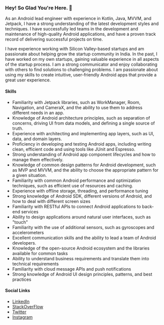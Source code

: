 ### Hey! So Glad You're Here. 👋

As an Android lead engineer with experience in Kotlin, Java, MVVM, and Jetpack, I have a strong understanding of the latest development styles and techniques. I have successfully led teams in the development and maintenance of high-quality Android applications, and have a proven track record of delivering successful projects on time. 

I have experience working with Silicon Valley-based startups and am passionate about helping grow the startup community in India. In the past, I have worked on my own startups, gaining valuable experience in all aspects of the startup process. I am a strong communicator and enjoy collaborating with others to find solutions to challenging problems. I am passionate about using my skills to create intuitive, user-friendly Android apps that provide a great user experience.

#### Skills
- Familiarity with Jetpack libraries, such as WorkManager, Room, Navigation, and CameraX, and the ability to use them to address different needs in an app.
- Knowledge of Android architecture principles, such as separation of concerns, driving UI from data models, and defining a single source of truth.
- Experience with architecting and implementing app layers, such as UI, data, and domain layers.
- Proficiency in developing and testing Android apps, including writing clean, efficient code and using tools like JUnit and Espresso.
- Strong understanding of Android app component lifecycles and how to manage them effectively.
- Knowledge of common design patterns for Android development, such as MVP and MVVM, and the ability to choose the appropriate pattern for a given situation.
- Familiarity with common Android performance and optimization techniques, such as efficient use of resources and caching.
- Experience with offline storage, threading, and performance tuning
- Strong knowledge of Android SDK, different versions of Android, and how to deal with different screen sizes
- Familiarity with RESTful APIs to connect Android applications to back-end services
- Ability to design applications around natural user interfaces, such as "touch"
- Familiarity with the use of additional sensors, such as gyroscopes and accelerometers
- Excellent communication skills and the ability to lead a team of Android developers.
- Knowledge of the open-source Android ecosystem and the libraries available for common tasks
- Ability to understand business requirements and translate them into technical requirements
- Familiarity with cloud message APIs and push notifications
- Strong knowledge of Android UI design principles, patterns, and best practices

#### Social Links

- [LinkedIn](https://www.linkedin.com/in/nitink133/)
- [StackOverFlow](https://stackoverflow.com/users/8383248/nitin)
- [Twitter](https://twitter.com/nitink133)
- [Instagram](https://www.instagram.com/nitin.archive/)
